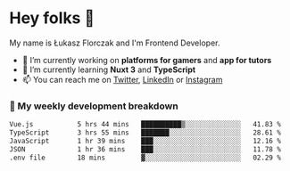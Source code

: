 # Hey folks 👋

My name is Łukasz Florczak and I'm Frontend Developer. 

- 🔭 I’m currently working on **platforms for gamers** and **app for tutors**
- 🌱 I’m currently learning **Nuxt 3** and **TypeScript**
- 📫 You can reach me on [Twitter](https://twitter.com/lukaszflorczak), [LinkedIn](https://pl.linkedin.com/in/lukasz-florczak) or [Instagram](https://instagram.com/lukaszflorczak)


### 🧮 My weekly development breakdown

<!--START_SECTION:waka-->

```txt
Vue.js           5 hrs 44 mins   ██████████▒░░░░░░░░░░░░░░   41.83 %
TypeScript       3 hrs 55 mins   ███████░░░░░░░░░░░░░░░░░░   28.61 %
JavaScript       1 hr 39 mins    ███░░░░░░░░░░░░░░░░░░░░░░   12.16 %
JSON             1 hr 36 mins    ███░░░░░░░░░░░░░░░░░░░░░░   11.78 %
.env file        18 mins         ▓░░░░░░░░░░░░░░░░░░░░░░░░   02.29 %
```

<!--END_SECTION:waka-->

<!--
**lukaszflorczak/lukaszflorczak** is a ✨ _special_ ✨ repository because its `README.md` (this file) appears on your GitHub profile.

Here are some ideas to get you started:

- 🔭 I’m currently working on ...
- 🌱 I’m currently learning ...
- 👯 I’m looking to collaborate on ...
- 🤔 I’m looking for help with ...
- 💬 Ask me about ...
- 📫 How to reach me: ...
- 😄 Pronouns: ...
- ⚡ Fun fact: ...
-->
